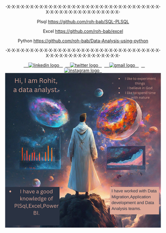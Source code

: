 
<div align="center">
-X-X-X-X-X-X-X-X-X-X-X-X-X-X-X-X-X-X-X-X-X-X-X-X-X-X-X-X-X-X-X-X-X-X-X-X-X-X-X-X-X-X-X-X-X-X-X-X-X-
  
Plsql
https://github.com/roh-bab/SQL-PLSQL

Excel
https://github.com/roh-bab/excel

Python
https://github.com/roh-bab/Data-Analysis-using-python

-X-X-X-X-X-X-X-X-X-X-X-X-X-X-X-X-X-X-X-X-X-X-X-X-X-X-X-X-X-X-X-X-X-X-X-X-X-X-X-X-X-X-X-X-X-X-X-X-X-

</div>



<div align="center">
  <a href="https://www.linkedin.com/in/rohit-babu-6104ba148/" target="_blank">
    <img src="https://raw.githubusercontent.com/maurodesouza/profile-readme-generator/master/src/assets/icons/social/linkedin/default.svg" width="52" height="40" alt="linkedin logo"  />
  </a>
  <a href="https://x.com/RohitBa15992166" target="_blank">
    <img src="https://raw.githubusercontent.com/maurodesouza/profile-readme-generator/master/src/assets/icons/social/twitter/default.svg" width="52" height="40" alt="twitter logo"  />
  </a>
  <a href="mailto:rohitbabu369@gmail.com" target="_blank">
    <img src="https://raw.githubusercontent.com/maurodesouza/profile-readme-generator/master/src/assets/icons/social/gmail/default.svg" width="52" height="40" alt="gmail logo"  />
  </a>
  <a href="https://www.instagram.com/rohit.babu.1/" target="_blank">
    <img src="https://raw.githubusercontent.com/maurodesouza/profile-readme-generator/master/src/assets/icons/social/instagram/default.svg" width="52" height="40" alt="instagram logo"  />
  </a>
</div>

<div align="left">
<img src="https://github.com/roh-bab/roh-bab/blob/main/rohit.png"  width="auto" height="auto" alt="rohit" />
</div>
